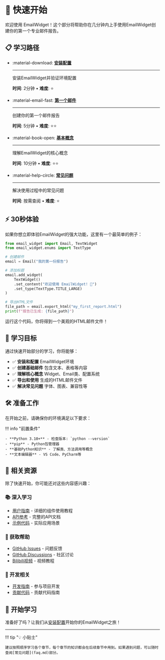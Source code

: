 # 🚀 快速开始

欢迎使用 EmailWidget！这个部分将帮助你在几分钟内上手使用EmailWidget创建你的第一个专业邮件报告。

## 📋 学习路径

<div class="grid cards" markdown>

- :material-download: **[安装配置](installation.md)**
  
  ---
  
  安装EmailWidget并验证环境配置
  
  **时间**: 2分钟 • **难度**: ⭐

- :material-email-fast: **[第一个邮件](first-email.md)**
  
  ---
  
  创建你的第一个邮件报告
  
  **时间**: 5分钟 • **难度**: ⭐⭐

- :material-book-open: **[基本概念](concepts.md)**
  
  ---
  
  理解EmailWidget的核心概念
  
  **时间**: 10分钟 • **难度**: ⭐⭐

- :material-help-circle: **[常见问题](faq.md)**
  
  ---
  
  解决使用过程中的常见问题
  
  **时间**: 按需查阅 • **难度**: ⭐

</div>

## ⚡ 30秒体验

如果你想立即体验EmailWidget的强大功能，这里有一个最简单的例子：

```python
from email_widget import Email, TextWidget
from email_widget.enums import TextType

# 创建邮件
email = Email("我的第一份报告")

# 添加标题
email.add_widget(
    TextWidget()
    .set_content("欢迎使用 EmailWidget! 🎉")
    .set_type(TextType.TITLE_LARGE)
)

# 导出HTML文件
file_path = email.export_html("my_first_report.html")
print(f"报告已生成: {file_path}")
```

运行这个代码，你将得到一个美观的HTML邮件文件！

## 🎯 学习目标

通过快速开始部分的学习，你将能够：

- ✅ **安装和配置** EmailWidget环境
- ✅ **创建基础邮件** 包含文本、表格等内容
- ✅ **理解核心概念** Widget、Email类、配置系统
- ✅ **导出和使用** 生成的HTML邮件文件
- ✅ **解决常见问题** 字体、图表、兼容性等

## 🛠️ 准备工作

在开始之前，请确保你的环境满足以下要求：

!!! info "前置条件"
    
    - **Python 3.10+** - 检查版本: `python --version`
    - **pip** - Python包管理器
    - **基础Python知识** - 了解类、方法调用等概念
    - **文本编辑器** - VS Code、PyCharm等

## 📖 相关资源

除了快速开始，你可能还对这些内容感兴趣：

### 📚 深入学习
- [用户指南](../user-guide/index.md) - 详细的组件使用教程
- [API参考](../api/index.md) - 完整的API文档
- [示例代码](../examples/index.md) - 实际应用场景

### 🤝 获取帮助
- [GitHub Issues](https://github.com/271374667/SpiderDaily/issues) - 问题反馈
- [GitHub Discussions](https://github.com/271374667/SpiderDaily/discussions) - 社区讨论
- [Bilibili视频](https://space.bilibili.com/282527875) - 视频教程

### 🔧 开发相关
- [开发指南](../development/index.md) - 参与项目开发
- [贡献代码](../development/contributing.md) - 贡献代码指南

## 🚦 开始学习

准备好了吗？让我们从[安装配置](installation.md)开始你的EmailWidget之旅！

---

!!! tip "💡 小贴士"
    
    建议按照顺序学习各个章节，每个章节的知识都会在后续章节中用到。如果遇到问题，可以随时查阅[常见问题](faq.md)部分。 